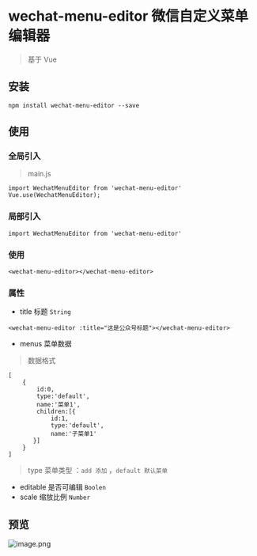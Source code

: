 # wechat-menu-editor 微信自定义菜单编辑器

>  基于 Vue

## 安装

```npm install wechat-menu-editor --save```

## 使用

### 全局引入

> main.js

```
import WechatMenuEditor from 'wechat-menu-editor'
Vue.use(WechatMenuEditor);
```

### 局部引入

```
import WechatMenuEditor from 'wechat-menu-editor'
```

### 使用

```<wechat-menu-editor></wechat-menu-editor>```

### 属性

- title 标题 `String`

```<wechat-menu-editor :title="这是公众号标题"></wechat-menu-editor>```

- menus 菜单数据

> 数据格式
 ```
 [
     {
         id:0,
         type:'default',
         name:'菜单1',
         children:[{
             id:1,
             type:'default',
             name:'子菜单1'
        }]
     }
 ]
 ```
 > type 菜单类型 ：`add 添加` ，`default 默认菜单`

 - editable 是否可编辑 `Boolen`
 - scale 缩放比例 `Number`

## 预览

![image.png](https://note.youdao.com/yws/res/1/WEBRESOURCE7a8d6de7045d9bffc7063e4221764e31)
